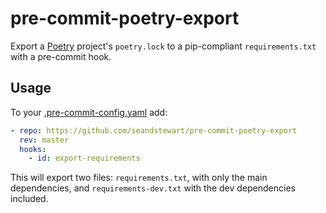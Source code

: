 # pre-commit-poetry-export
Export a [Poetry](https://python-poetry.org) project's `poetry.lock` to a pip-compliant `requirements.txt` with a pre-commit hook.


## Usage
To your [.pre-commit-config.yaml](https://pre-commit.com/#2-add-a-pre-commit-configuration) add:

```yaml
- repo: https://github.com/seandstewart/pre-commit-poetry-export
  rev: master
  hooks:
    - id: export-requirements
```

This will export two files: `requirements.txt`, with only the main dependencies, and `requirements-dev.txt` with the dev dependencies included.
